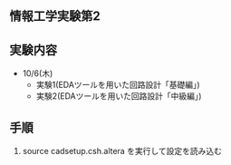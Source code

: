 ## 情報工学実験第2

## 実験内容 
- 10/6(木)
  - 実験1(EDAツールを用いた回路設計「基礎編」)
  - 実験2(EDAツールを用いた回路設計「中級編」)

## 手順
1. source cadsetup.csh.altera を実行して設定を読み込む
